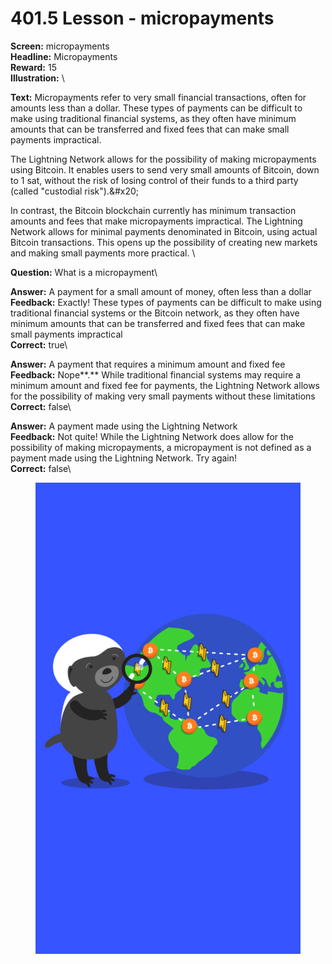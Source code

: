 # 401.5 Lesson - micropayments

**Screen:** micropayments\
**Headline:** Micropayments\
**Reward:** 15\
**Illustration:** \

**Text:** Micropayments refer to very small financial transactions, often for amounts less than a dollar. These types of payments can be difficult to make using traditional financial systems, as they often have minimum amounts that can be transferred and fixed fees that can make small payments impractical.

The Lightning Network allows for the possibility of making micropayments using Bitcoin. It enables users to send very small amounts of Bitcoin, down to 1 sat, without the risk of losing control of their funds to a third party (called &quot;custodial risk&quot;).&amp;#x20;

In contrast, the Bitcoin blockchain currently has minimum transaction amounts and fees that make micropayments impractical. The Lightning Network allows for minimal payments denominated in Bitcoin, using actual Bitcoin transactions. This opens up the possibility of creating new markets and making small payments more practical.
\

**Question:** What is a micropayment\

**Answer:** A payment for a small amount of money, often less than a dollar\
**Feedback:** Exactly! These types of payments can be difficult to make using traditional financial systems or the Bitcoin network, as they often have minimum amounts that can be transferred and fixed fees that can make small payments impractical\
**Correct:** true\

**Answer:** A payment that requires a minimum amount and fixed fee\
**Feedback:** Nope**.** While traditional financial systems may require a minimum amount and fixed fee for payments, the Lightning Network allows for the possibility of making very small payments without these limitations\
**Correct:** false\

**Answer:** A payment made using the Lightning Network\
**Feedback:** Not quite! While the Lightning Network does allow for the possibility of making micropayments, a micropayment is not defined as a payment made using the Lightning Network. Try again!\
**Correct:** false\


<figure><img src="../.gitbook/assets/401-05.png" alt=""><figcaption></figcaption></figure>


